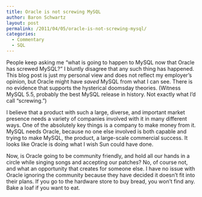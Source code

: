 ```yaml
---
title: Oracle is not screwing MySQL
author: Baron Schwartz
layout: post
permalink: /2011/04/05/oracle-is-not-screwing-mysql/
categories:
  - Commentary
  - SQL
---
```

People keep asking me &#8220;what is going to happen to MySQL now that Oracle has screwed MySQL?&#8221; I bluntly disagree that any such thing has happened. This blog post is just my personal view and does not reflect my employer&#8217;s opinion, but Oracle might have *saved* MySQL from what I can see. There is no evidence that supports the hysterical doomsday theories. (Witness MySQL 5.5, probably the best MySQL release in history. Not exactly what I&#8217;d call &#8220;screwing.&#8221;)

I believe that a product with such a large, diverse, and important market presence needs a variety of companies involved with it in many different ways. One of the absolutely key things is a company to make money from it. MySQL needs Oracle, because no one else involved is both capable and trying to make MySQL, the product, a large-scale commercial success. It looks like Oracle is doing what I wish Sun could have done.

Now, is Oracle going to be community friendly, and hold all our hands in a circle while singing songs and accepting our patches? No, of course not, and what an opportunity that creates for someone else. I have no issue with Oracle ignoring the community because they have decided it doesn&#8217;t fit into their plans. If you go to the hardware store to buy bread, you won&#8217;t find any. Bake a loaf if you want to eat.